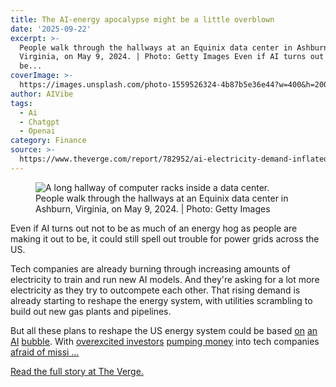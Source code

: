 ```yaml
---
title: The AI-energy apocalypse might be a little overblown
date: '2025-09-22'
excerpt: >-
  People walk through the hallways at an Equinix data center in Ashburn,
  Virginia, on May 9, 2024. | Photo: Getty Images Even if AI turns out not to
  be...
coverImage: >-
  https://images.unsplash.com/photo-1559526324-4b87b5e36e44?w=400&h=200&fit=crop&auto=format
author: AIVibe
tags:
  - Ai
  - Chatgpt
  - Openai
category: Finance
source: >-
  https://www.theverge.com/report/782952/ai-electricity-demand-inflated-forecast-report
---
```


											

						
<figure>

<img alt="A long hallway of computer racks inside a data center." data-caption="People walk through the hallways at an Equinix data center in Ashburn, Virginia, on May 9, 2024. | Photo: Getty Images" data-portal-copyright="Photo: Getty Images" data-has-syndication-rights="1" src="https://platform.theverge.com/wp-content/uploads/sites/2/2025/09/gettyimages-2190030422.jpg?quality=90&#038;strip=all&#038;crop=0,0,100,100" />
	<figcaption>
	People walk through the hallways at an Equinix data center in Ashburn, Virginia, on May 9, 2024. | Photo: Getty Images	</figcaption>
</figure>
<p class="has-text-align-none">Even if AI turns out not to be as much of an energy hog as people are making it out to be, it could still spell out trouble for power grids across the US. </p>
<p class="has-text-align-none">Tech companies are already burning through increasing amounts of electricity to train and run new AI models. And they're asking for a lot more electricity as they try to outcompete each other. That rising demand is already starting to reshape the energy system, with utilities scrambling to build out new gas plants and pipelines.</p>
<p class="has-text-align-none">But all these plans to reshape the US energy system could be based <a href="https://www.theverge.com/ai-artificial-intelligence/759965/sam-altman-openai-ai-bubble-interview">on</a> <a href="https://www.theverge.com/podcast/779974/chatgpt-chatbots-ai-psychosis-mental-health">an AI</a> <a href="https://www.theverge.com/decoder-podcast-with-nilay-patel/773904/sierra-ceo-bret-taylor-ai-agents-openai-bubble-interview">bubble</a>. With <a href="https://www.theverge.com/command-line-newsletter/759897/sam-altman-chatgpt-openai-social-media-google-chrome-interview">overexcited investors</a> <a href="https://www.theverge.com/ai-artificial-intelligence/782624/nvidia-is-partnering-up-with-openai-to-offer-compute-and-cash">pumping money</a> into tech companies <a href="https://www.theverge.com/tech/780946/microsoft-satya-nadella-town-hall-comments-ai-era-notepad">afraid of missi …</a></p>
<p><a href="https://www.theverge.com/report/782952/ai-electricity-demand-inflated-forecast-report">Read the full story at The Verge.</a></p>
						
									
